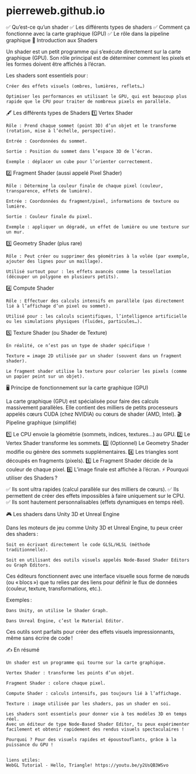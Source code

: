 # pierreweb.github.io

✅ Qu’est-ce qu’un shader
✅ Les différents types de shaders
✅ Comment ça fonctionne avec la carte graphique (GPU)
✅ Le rôle dans la pipeline graphique
🎨 Introduction aux Shaders

Un shader est un petit programme qui s’exécute directement sur la carte graphique (GPU). Son rôle principal est de déterminer comment les pixels et les formes doivent être affichés à l’écran.

Les shaders sont essentiels pour :

    Créer des effets visuels (ombres, lumières, reflets…)

    Optimiser les performances en utilisant le GPU, qui est beaucoup plus rapide que le CPU pour traiter de nombreux pixels en parallèle.

🖋️ Les différents types de Shaders
1️⃣ Vertex Shader

    Rôle : Prend chaque sommet (point 3D) d’un objet et le transforme (rotation, mise à l’échelle, perspective).

    Entrée : Coordonnées du sommet.

    Sortie : Position du sommet dans l’espace 3D de l’écran.

    Exemple : déplacer un cube pour l’orienter correctement.

2️⃣ Fragment Shader (aussi appelé Pixel Shader)

    Rôle : Détermine la couleur finale de chaque pixel (couleur, transparence, effets de lumière).

    Entrée : Coordonnées du fragment/pixel, informations de texture ou lumière.

    Sortie : Couleur finale du pixel.

    Exemple : appliquer un dégradé, un effet de lumière ou une texture sur un mur.

3️⃣ Geometry Shader (plus rare)

    Rôle : Peut créer ou supprimer des géométries à la volée (par exemple, ajouter des lignes pour un maillage).

    Utilisé surtout pour : les effets avancés comme la tessellation (découper un polygone en plusieurs petits).

4️⃣ Compute Shader

    Rôle : Effectuer des calculs intensifs en parallèle (pas directement lié à l’affichage d’un pixel ou sommet).

    Utilisé pour : les calculs scientifiques, l’intelligence artificielle ou les simulations physiques (fluides, particules…).

5️⃣ Texture Shader (ou Shader de Texture)

    En réalité, ce n’est pas un type de shader spécifique !

    Texture = image 2D utilisée par un shader (souvent dans un fragment shader).

    Le fragment shader utilise la texture pour colorier les pixels (comme un papier peint sur un objet).

🖥️ Principe de fonctionnement sur la carte graphique (GPU)

La carte graphique (GPU) est spécialisée pour faire des calculs massivement parallèles. Elle contient des milliers de petits processeurs appelés cœurs CUDA (chez NVIDIA) ou cœurs de shader (AMD, Intel).
🎬 Pipeline graphique (simplifié)

1️⃣ Le CPU envoie la géométrie (sommets, indices, textures…) au GPU.
2️⃣ Le Vertex Shader transforme les sommets.
3️⃣ (Optionnel) Le Geometry Shader modifie ou génère des sommets supplémentaires.
4️⃣ Les triangles sont découpés en fragments (pixels).
5️⃣ Le Fragment Shader décide de la couleur de chaque pixel.
6️⃣ L’image finale est affichée à l’écran.
⚡ Pourquoi utiliser des Shaders ?

✅ Ils sont ultra rapides (calcul parallèle sur des milliers de cœurs).
✅ Ils permettent de créer des effets impossibles à faire uniquement sur le CPU.
✅ Ils sont hautement personnalisables (effets dynamiques en temps réel).

🎮 Les shaders dans Unity 3D et Unreal Engine

Dans les moteurs de jeu comme Unity 3D et Unreal Engine, tu peux créer des shaders :

    Soit en écrivant directement le code GLSL/HLSL (méthode traditionnelle).

    Soit en utilisant des outils visuels appelés Node-Based Shader Editors ou Graph Editors.

Ces éditeurs fonctionnent avec une interface visuelle sous forme de nœuds (ou « blocs ») que tu relies par des liens pour définir le flux de données (couleur, texture, transformations, etc.).

Exemples :

    Dans Unity, on utilise le Shader Graph.

    Dans Unreal Engine, c’est le Material Editor.

Ces outils sont parfaits pour créer des effets visuels impressionnants, même sans écrire de code !

✍️ En résumé

    Un shader est un programme qui tourne sur la carte graphique.

    Vertex Shader : transforme les points d’un objet.

    Fragment Shader : colore chaque pixel.

    Compute Shader : calculs intensifs, pas toujours lié à l’affichage.

    Texture : image utilisée par les shaders, pas un shader en soi.

    Les shaders sont essentiels pour donner vie à tes modèles 3D en temps réel.
    Avec un éditeur de type Node-Based Shader Editor, tu peux expérimenter facilement et obtenir rapidement des rendus visuels spectaculaires !

    Pourquoi ? Pour des visuels rapides et époustouflants, grâce à la puissance du GPU !


    liens utiles:
    WebGL Tutorial - Hello, Triangle! https://youtu.be/y2UsQB3WSvo
